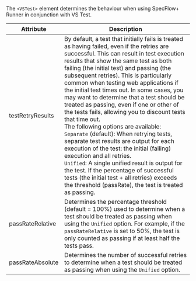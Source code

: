 The `<VSTest>` element determines the behaviour when using SpecFlow+ Runner in conjunction with VS Test.


|Attribute         |Description|
|------------------|-----------|
|testRetryResults  |By default, a test that initially fails is treated as having failed, even if the retries are successful. This can result in test execution results that show the same test as both failing (the initial test) and passing (the subsequent retries). This is particularly common when testing web applications if the initial test times out. In some cases, you may want to determine that a test should be treated as passing, even if one or other of the tests fails, allowing you to discount tests that time out.<br>The following options are available:<br>`Separate` (default): When retrying tests, separate test results are output for each execution of the test: the initial (failing) execution and all retries.<br>`Unified`: A single unified result is output for the test. If the percentage of successful tests (the initial test + all retries) exceeds the threshold (passRate), the test is treated as passing.|
|passRateRelative| Determines the percentage threshold (default = 100%) used to determine when a test should be treated as passing when using the `Unified` option. For example, if the `passRateRelative` is set to 50%, the test is only counted as passing if at least half the tests pass.|
|passRateAbsolute| Determines the number of successful retries to determine when a test should be treated as passing when using the `Unified` option. |

